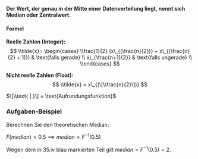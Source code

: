 **Der Wert, der genau in der Mitte einer Datenverteilung liegt, nennt sich Median oder Zentralwert.**

#### Formel

**Reelle Zahlen (Integer):**
$$
\\tilde{x}= \begin{cases}
\\frac{1}{2} (x\_{(\frac{n}{2})} + x\_{(\frac{n}{2} + 1)}) & \text{falls gerade} \\
x\_{\frac{n+1}{2}} & \text{falls ungerade} \\
\\end{cases}
$$

**Nicht reelle Zahlen (Float):**
$$
\\tilde{x} = x\_{(\[\\frac{n}{2}\])}
$$

$\[\\text{ | }\] = \text{Aufrundungsfunktion}$ 

### Aufgaben-Beispiel

Berechnen Sie den theoretischen Median:

$F (median) = 0.5 \implies median = F^{−1}(0.5)$. 

Wegen dem in 35.iv blau markierten Teil gilt 
$median = F^{−1}(0.5) = 2$.

